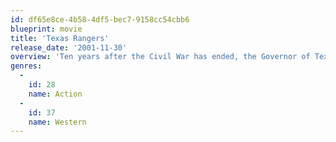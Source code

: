 ```yaml
---
id: df65e8ce-4b58-4df5-bec7-9158cc54cbb6
blueprint: movie
title: 'Texas Rangers'
release_date: '2001-11-30'
overview: 'Ten years after the Civil War has ended, the Governor of Texas asks Leander McNelly (McDermott) to form a company of Rangers to help uphold the law along the Mexican border. With a few veterans of the war (Patrick, Travis), most of the recruits are young men (Van Der Beek, Kutcher, Raymond) who have little or no experience with guns or policing crime.'
genres:
  -
    id: 28
    name: Action
  -
    id: 37
    name: Western
---
```

